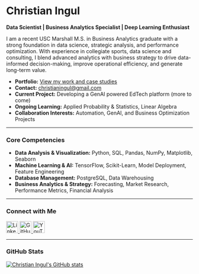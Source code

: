 # Christian Ingul
**Data Scientist | Business Analytics Specialist | Deep Learning Enthusiast**

I am a recent USC Marshall M.S. in Business Analytics graduate with a strong foundation in data science, strategic analysis, and performance optimization. With experience in collegiate sports, data science and consulting, I blend advanced analytics with business strategy to drive data-informed decision-making, improve operational efficiency, and generate long-term value.

- **Portfolio:** [View my work and case studies](datascienceportfol.io/cingul)
- **Contact:** [christianingul@gmail.com](mailto:christianingul@gmail.com)
- **Current Project:** Developing a GenAI powered EdTech platform (more to come)
- **Ongoing Learning:** Applied Probability & Statistics, Linear Algebra
- **Collaboration Interests:** Automation, GenAI, and Business Optimization Projects

---

### Core Competencies

- **Data Analysis & Visualization:** Python, SQL, Pandas, NumPy, Matplotlib, Seaborn  
- **Machine Learning & AI:** TensorFlow, Scikit-Learn, Model Deployment, Feature Engineering  
- **Database Management:** PostgreSQL, Data Warehousing  
- **Business Analytics & Strategy:** Forecasting, Market Research, Performance Metrics, Financial Analysis  

---

### Connect with Me

<p align="left">
  <a href="https://www.linkedin.com/in/cingul" target="_blank" rel="noreferrer">
    <img src="https://raw.githubusercontent.com/danielcranney/readme-generator/main/public/icons/socials/linkedin.svg" width="32" height="32" alt="LinkedIn" />
  </a>
  <a href="https://www.github.com/christianingul" target="_blank" rel="noreferrer">
    <img src="https://raw.githubusercontent.com/danielcranney/readme-generator/main/public/icons/socials/github.svg" width="32" height="32" alt="GitHub" />
  </a>
  <a href="https://www.youtube.com/@user-kc8yy1zk1l" target="_blank" rel="noreferrer">
    <img src="https://raw.githubusercontent.com/danielcranney/readme-generator/main/public/icons/socials/youtube.svg" width="32" height="32" alt="YouTube" />
  </a>
</p>

---

### GitHub Stats

<a href="http://www.github.com/christianingul"><img src="https://github-readme-stats.vercel.app/api?username=christianingul&show_icons=true&count_private=true&title_color=ffffff&text_color=ffffff&icon_color=ef4444&bg_color=27272a&hide_border=true&show_icons=true" alt="Christian Ingul's GitHub stats" /></a>




